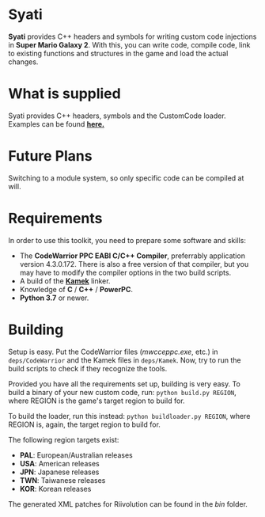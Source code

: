 # Syati
**Syati** provides C++ headers and symbols for writing custom code injections in **Super Mario Galaxy 2**. With this, you can write code, compile code, link to existing functions and structures in the game and load the actual changes.

# What is supplied
Syati provides C++ headers, symbols and the CustomCode loader. Examples can be found [**here.**](https://github.com/SMGCommunity/Syati-Examples)

# Future Plans
Switching to a module system, so only specific code can be compiled at will.

# Requirements
In order to use this toolkit, you need to prepare some software and skills:

- The **CodeWarrior PPC EABI C/C++ Compiler**, preferrably application version 4.3.0.172. There is also a free version of that compiler, but you may have to modify the compiler options in the two build scripts.
- A build of the [**Kamek**](https://github.com/Treeki/Kamek) linker.
- Knowledge of **C** / **C++** / **PowerPC**.
- **Python 3.7** or newer.

# Building
Setup is easy. Put the CodeWarrior files (*mwcceppc.exe*, etc.) in ``deps/CodeWarrior`` and the Kamek files in ``deps/Kamek``. Now, try to run the build scripts to check if they recognize the tools.

Provided you have all the requirements set up, building is very easy. To build a binary of your new custom code, run:
```python build.py REGION```, where REGION is the game's target region to build for.

To build the loader, run this instead:
```python buildloader.py REGION```, where REGION is, again, the target region to build for.

The following region targets exist:
- **PAL**: European/Australian releases
- **USA**: American releases
- **JPN**: Japanese releases
- **TWN**: Taiwanese releases
- **KOR**: Korean releases

The generated XML patches for Riivolution can be found in the *bin* folder.
